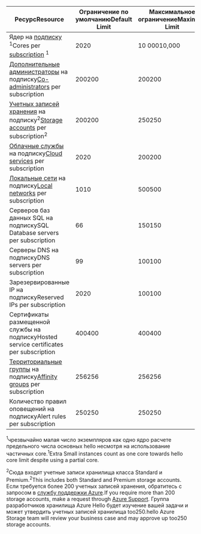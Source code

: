 | <span data-ttu-id="6d403-101">Ресурс</span><span class="sxs-lookup"><span data-stu-id="6d403-101">Resource</span></span> | <span data-ttu-id="6d403-102">Ограничение по умолчанию</span><span class="sxs-lookup"><span data-stu-id="6d403-102">Default Limit</span></span> | <span data-ttu-id="6d403-103">Максимальное ограничение</span><span class="sxs-lookup"><span data-stu-id="6d403-103">Maximum Limit</span></span> |
| --- | --- | --- |
| <span data-ttu-id="6d403-104">Ядер на [подписку](../articles/billing-buy-sign-up-azure-subscription.md) <sup>1</sup></span><span class="sxs-lookup"><span data-stu-id="6d403-104">Cores per [subscription](../articles/billing-buy-sign-up-azure-subscription.md) <sup>1</sup></span></span> |<span data-ttu-id="6d403-105">20</span><span class="sxs-lookup"><span data-stu-id="6d403-105">20</span></span> |<span data-ttu-id="6d403-106">10 000</span><span class="sxs-lookup"><span data-stu-id="6d403-106">10,000</span></span> |
| <span data-ttu-id="6d403-107">[Дополнительные администраторы](../articles/billing-add-change-azure-subscription-administrator.md) на подписку</span><span class="sxs-lookup"><span data-stu-id="6d403-107">[Co-administrators](../articles/billing-add-change-azure-subscription-administrator.md) per subscription</span></span> |<span data-ttu-id="6d403-108">200</span><span class="sxs-lookup"><span data-stu-id="6d403-108">200</span></span> |<span data-ttu-id="6d403-109">200</span><span class="sxs-lookup"><span data-stu-id="6d403-109">200</span></span> |
| <span data-ttu-id="6d403-110">[Учетных записей хранения](../articles/storage/common/storage-create-storage-account.md) на подписку<sup>2</sup></span><span class="sxs-lookup"><span data-stu-id="6d403-110">[Storage accounts](../articles/storage/common/storage-create-storage-account.md) per subscription<sup>2</sup></span></span> |<span data-ttu-id="6d403-111">200</span><span class="sxs-lookup"><span data-stu-id="6d403-111">200</span></span> |<span data-ttu-id="6d403-112">250</span><span class="sxs-lookup"><span data-stu-id="6d403-112">250</span></span> |
| <span data-ttu-id="6d403-113">[Облачные службы](../articles/cloud-services/cloud-services-choose-me.md) на подписку</span><span class="sxs-lookup"><span data-stu-id="6d403-113">[Cloud services](../articles/cloud-services/cloud-services-choose-me.md) per subscription</span></span> |<span data-ttu-id="6d403-114">20</span><span class="sxs-lookup"><span data-stu-id="6d403-114">20</span></span> |<span data-ttu-id="6d403-115">200</span><span class="sxs-lookup"><span data-stu-id="6d403-115">200</span></span> |
| <span data-ttu-id="6d403-116">[Локальные сети](http://msdn.microsoft.com/library/jj157100.aspx) на подписку</span><span class="sxs-lookup"><span data-stu-id="6d403-116">[Local networks](http://msdn.microsoft.com/library/jj157100.aspx) per subscription</span></span> |<span data-ttu-id="6d403-117">10</span><span class="sxs-lookup"><span data-stu-id="6d403-117">10</span></span> |<span data-ttu-id="6d403-118">500</span><span class="sxs-lookup"><span data-stu-id="6d403-118">500</span></span> |
| <span data-ttu-id="6d403-119">Серверов баз данных SQL на подписку</span><span class="sxs-lookup"><span data-stu-id="6d403-119">SQL Database servers per subscription</span></span> |<span data-ttu-id="6d403-120">6</span><span class="sxs-lookup"><span data-stu-id="6d403-120">6</span></span> |<span data-ttu-id="6d403-121">150</span><span class="sxs-lookup"><span data-stu-id="6d403-121">150</span></span> |
| <span data-ttu-id="6d403-122">Серверы DNS на подписку</span><span class="sxs-lookup"><span data-stu-id="6d403-122">DNS servers per subscription</span></span> |<span data-ttu-id="6d403-123">9</span><span class="sxs-lookup"><span data-stu-id="6d403-123">9</span></span> |<span data-ttu-id="6d403-124">100</span><span class="sxs-lookup"><span data-stu-id="6d403-124">100</span></span> |
| <span data-ttu-id="6d403-125">Зарезервированные IP на подписку</span><span class="sxs-lookup"><span data-stu-id="6d403-125">Reserved IPs per subscription</span></span> |<span data-ttu-id="6d403-126">20</span><span class="sxs-lookup"><span data-stu-id="6d403-126">20</span></span> |<span data-ttu-id="6d403-127">100</span><span class="sxs-lookup"><span data-stu-id="6d403-127">100</span></span> |
| <span data-ttu-id="6d403-128">Сертификаты размещенной службы на подписку</span><span class="sxs-lookup"><span data-stu-id="6d403-128">Hosted service certificates per subscription</span></span> |<span data-ttu-id="6d403-129">400</span><span class="sxs-lookup"><span data-stu-id="6d403-129">400</span></span> |<span data-ttu-id="6d403-130">400</span><span class="sxs-lookup"><span data-stu-id="6d403-130">400</span></span> |
| <span data-ttu-id="6d403-131">[Территориальные группы](../articles/virtual-network/virtual-networks-migrate-to-regional-vnet.md) на подписку</span><span class="sxs-lookup"><span data-stu-id="6d403-131">[Affinity groups](../articles/virtual-network/virtual-networks-migrate-to-regional-vnet.md) per subscription</span></span> |<span data-ttu-id="6d403-132">256</span><span class="sxs-lookup"><span data-stu-id="6d403-132">256</span></span> |<span data-ttu-id="6d403-133">256</span><span class="sxs-lookup"><span data-stu-id="6d403-133">256</span></span> |
| <span data-ttu-id="6d403-134">Количество правил оповещений на подписку</span><span class="sxs-lookup"><span data-stu-id="6d403-134">Alert rules per subscription</span></span> |<span data-ttu-id="6d403-135">250</span><span class="sxs-lookup"><span data-stu-id="6d403-135">250</span></span> |<span data-ttu-id="6d403-136">250</span><span class="sxs-lookup"><span data-stu-id="6d403-136">250</span></span> |

<span data-ttu-id="6d403-137"><sup>1</sup>чрезвычайно малая число экземпляров как одно ядро расчете предельного числа основных hello несмотря на использование частичных core.</span><span class="sxs-lookup"><span data-stu-id="6d403-137"><sup>1</sup>Extra Small instances count as one core towards hello core limit despite using a partial core.</span></span>

<span data-ttu-id="6d403-138"><sup>2</sup>Сюда входят учетные записи хранилища класса Standard и Premium.</span><span class="sxs-lookup"><span data-stu-id="6d403-138"><sup>2</sup>This includes both Standard and Premium storage accounts.</span></span> <span data-ttu-id="6d403-139">Если требуется более 200 учетных записей хранения, обратитесь с запросом в [службу поддержки Azure](https://azure.microsoft.com/support/faq/).</span><span class="sxs-lookup"><span data-stu-id="6d403-139">If you require more than 200 storage accounts, make a request through [Azure Support](https://azure.microsoft.com/support/faq/).</span></span> <span data-ttu-id="6d403-140">Группа разработчиков хранилища Azure Hello будет изучение вашей задачи и может утвердить учетных записей хранилища too250.</span><span class="sxs-lookup"><span data-stu-id="6d403-140">hello Azure Storage team will review your business case and may approve up too250 storage accounts.</span></span> 

